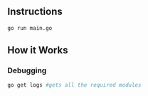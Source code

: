 ## Instructions
```bash
go run main.go
```

<h2>How it Works</h2>



### Debugging 
```bash
go get logs #gets all the required modules
```